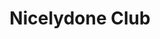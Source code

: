 ---
title: 'Nicelydone Club'
description: 'The largest web applications inspiration examples & user flows library'
link: 'https://nicelydone.club/'
imageURL: 'https://res.cloudinary.com/dc6mrv5cb/image/upload/v1718794653/personal-resources/ideas/nicelydone.club__ong1vm_aozefm.webp'
---